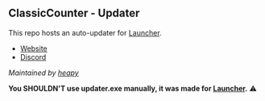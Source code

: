 ## ClassicCounter - Updater
This repo hosts an auto-updater for [Launcher](https://github.com/ClassicCounter/Launcher).
- [Website](https://classiccounter.cc)  
- [Discord](https://discord.gg/classiccounter)  
  
*Maintained by [heapy](https://github.com/heapybruh)*  
  
**You SHOULDN'T use updater.exe manually, it was made for [Launcher](https://github.com/ClassicCounter/Launcher).** :warning:
